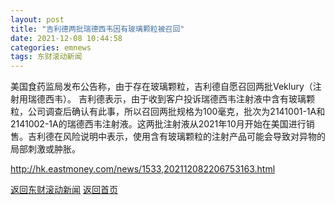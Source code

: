 ```yaml
---
layout: post
title: "吉利德两批瑞德西韦因有玻璃颗粒被召回"
date: 2021-12-08 10:44:58
categories: emnews
tags: 东财滚动新闻
---
```


美国食药监局发布公告称，由于存在玻璃颗粒，吉利德自愿召回两批Veklury（注射用瑞德西韦）。 吉利德表示，由于收到客户投诉瑞德西韦注射液中含有玻璃颗粒，公司调查后确认有此事，所以召回两批规格为100毫克，批次为2141001-1A和2141002-1A的瑞德西韦注射液。这两批注射液从2021年10月开始在美国进行销售。吉利德在风险说明中表示，使用含有玻璃颗粒的注射产品可能会导致对异物的局部刺激或肿胀。

<http://hk.eastmoney.com/news/1533,202112082206753163.html>

[返回东财滚动新闻](../emnews/)
[返回首页](../)